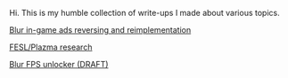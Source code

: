 Hi. This is my humble collection of write-ups I made about various topics.

[Blur in-game ads reversing and reimplementation](blur-ads/readme.md)

[FESL/Plazma research](FESL/readme.md)

[Blur FPS unlocker (DRAFT)](blur-fps-unlock/readme.md)